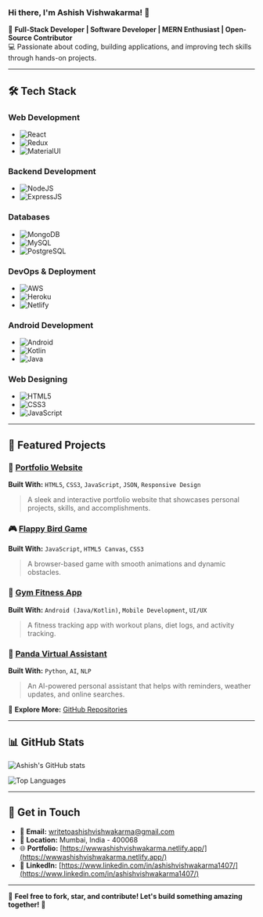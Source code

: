 ### Hi there, I'm Ashish Vishwakarma! 👋

🚀 **Full-Stack Developer | Software Developer | MERN Enthusiast | Open-Source Contributor**  
💻 Passionate about coding, building applications, and improving tech skills through hands-on projects.

---

## 🛠 Tech Stack

### **Web Development**  
- ![React](https://img.shields.io/badge/ReactJS-61DAFB?style=for-the-badge&logo=react&logoColor=black)  
- ![Redux](https://img.shields.io/badge/Redux-764ABC?style=for-the-badge&logo=redux&logoColor=white)  
- ![MaterialUI](https://img.shields.io/badge/MaterialUI-007FFF?style=for-the-badge&logo=mui&logoColor=white)  

### **Backend Development**  
- ![NodeJS](https://img.shields.io/badge/NodeJS-339933?style=for-the-badge&logo=node.js&logoColor=white)  
- ![ExpressJS](https://img.shields.io/badge/ExpressJS-000000?style=for-the-badge&logo=express&logoColor=white)  

### **Databases**  
- ![MongoDB](https://img.shields.io/badge/MongoDB-4EA94B?style=for-the-badge&logo=mongodb&logoColor=white)  
- ![MySQL](https://img.shields.io/badge/MySQL-4479A1?style=for-the-badge&logo=mysql&logoColor=white)  
- ![PostgreSQL](https://img.shields.io/badge/PostgreSQL-336791?style=for-the-badge&logo=postgresql&logoColor=white)  

### **DevOps & Deployment**  
- ![AWS](https://img.shields.io/badge/AWS-232F3E?style=for-the-badge&logo=amazon-aws&logoColor=white)  
- ![Heroku](https://img.shields.io/badge/Heroku-430098?style=for-the-badge&logo=heroku&logoColor=white)  
- ![Netlify](https://img.shields.io/badge/Netlify-00C7B7?style=for-the-badge&logo=netlify&logoColor=white)  

### **Android Development**  
- ![Android](https://img.shields.io/badge/Android-3DDC84?style=for-the-badge&logo=android&logoColor=white)  
- ![Kotlin](https://img.shields.io/badge/Kotlin-0095D5?style=for-the-badge&logo=kotlin&logoColor=white)  
- ![Java](https://img.shields.io/badge/Java-007396?style=for-the-badge&logo=java&logoColor=white)  

### **Web Designing**  
- ![HTML5](https://img.shields.io/badge/HTML5-E34F26?style=for-the-badge&logo=html5&logoColor=white)  
- ![CSS3](https://img.shields.io/badge/CSS3-1572B6?style=for-the-badge&logo=css3&logoColor=white)  
- ![JavaScript](https://img.shields.io/badge/JavaScript-F7DF1E?style=for-the-badge&logo=javascript&logoColor=black)  

---

## 📌 Featured Projects

### 🚀 [Portfolio Website](#)
**Built With:** `HTML5`, `CSS3`, `JavaScript`, `JSON`, `Responsive Design`  
> A sleek and interactive portfolio website that showcases personal projects, skills, and accomplishments.

### 🎮 [Flappy Bird Game](#)
**Built With:** `JavaScript`, `HTML5 Canvas`, `CSS3`  
> A browser-based game with smooth animations and dynamic obstacles.

### 🏅 [Gym Fitness App](#)
**Built With:** `Android (Java/Kotlin)`, `Mobile Development`, `UI/UX`  
> A fitness tracking app with workout plans, diet logs, and activity tracking.

### 🤖 [Panda Virtual Assistant](#)
**Built With:** `Python`, `AI`, `NLP`  
> An AI-powered personal assistant that helps with reminders, weather updates, and online searches.

🔗 **Explore More:** [GitHub Repositories](#)

---

## 📊 GitHub Stats

![Ashish's GitHub stats](https://github-readme-stats.vercel.app/api?username=ashishvishwakarma&show_icons=true&theme=radical)

![Top Languages](https://github-readme-stats.vercel.app/api/top-langs/?username=ashishvishwakarma&layout=compact&theme=radical)

---

## 👯 Get in Touch

- 📩 **Email:** writetoashishvishwakarma@gmail.com  
- 📍 **Location:** Mumbai, India - 400068  
- 🌐 **Portfolio:** [https://wwwashishvishwakarma.netlify.app/](https://wwwashishvishwakarma.netlify.app/)  
- 🌟 **LinkedIn:** [https://www.linkedin.com/in/ashishvishwakarma1407/](https://www.linkedin.com/in/ashishvishwakarma1407/)  

---

🌟 **Feel free to fork, star, and contribute! Let's build something amazing together!** 🚀
